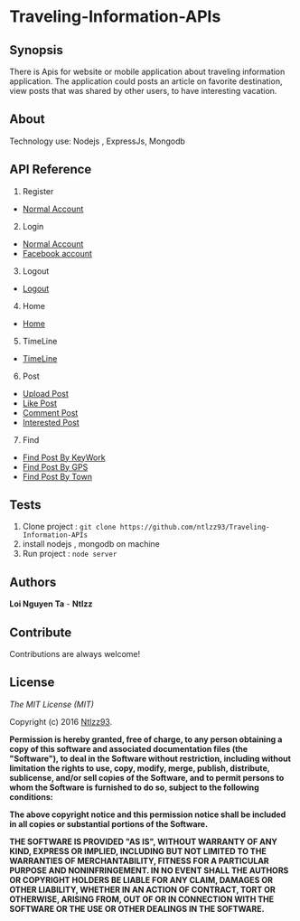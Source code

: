 # Traveling-Information-APIs

## Synopsis
There is Apis for website or mobile application about traveling information application. The application could posts an article on favorite destination, view posts that was shared by other users,  to have interesting vacation.

## About
Technology use: Nodejs , ExpressJs, Mongodb

## API Reference
1. Register
  * [Normal Account](https://github.com/ntlzz93/Traveling-Information-APIs/blob/master/Register.md)
2. Login
  * [Normal Account](https://github.com/ntlzz93/Traveling-Information-APIs/blob/master/Login-Normal.md)
  * [Facebook account](https://github.com/ntlzz93/Traveling-Information-APIs/blob/master/Login-Facebook.md) 
3. Logout
  * [Logout](https://github.com/ntlzz93/Traveling-Information-APIs/blob/master/Logout.md) 	
4. Home
  * [Home](https://github.com/ntlzz93/Traveling-Information-APIs/blob/master/Home.md)
5. TimeLine 
  * [TimeLine](https://github.com/ntlzz93/Traveling-Information-APIs/blob/master/TimeLine.md)
6. Post
  * [Upload Post](https://github.com/ntlzz93/Traveling-Information-APIs/blob/master/Upload-Post.md)
  * [Like Post](https://github.com/ntlzz93/Traveling-Information-APIs/blob/master/Like-Post.md)
  * [Comment Post](https://github.com/ntlzz93/Traveling-Information-APIs/blob/master/Comment-Post.md)
  * [Interested Post](https://github.com/ntlzz93/Traveling-Information-APIs/blob/master/Interest-Post.md)
7. Find 
  * [Find Post By KeyWork](https://github.com/ntlzz93/Traveling-Information-APIs/blob/master/Find-Post-KW.md)
  * [Find Post By GPS](https://github.com/ntlzz93/Traveling-Information-APIs/blob/master/Find-Post-GPS.md)
  * [Find Post By Town](https://github.com/ntlzz93/Traveling-Information-APIs/blob/master/Find-Post-Town.md)

	
## Tests
1. Clone project : `git clone https://github.com/ntlzz93/Traveling-Information-APIs`
2. install nodejs , mongodb on machine
3. Run project : `node server`

## Authors
**Loi Nguyen Ta** - **Ntlzz**

## Contribute
Contributions are always welcome!

## License
*The MIT License (MIT)*

Copyright (c) 2016 [Ntlzz93](https://github.com/ntlzz93).

__Permission is hereby granted, free of charge, to any person obtaining a copy
of this software and associated documentation files (the "Software"), to deal
in the Software without restriction, including without limitation the rights
to use, copy, modify, merge, publish, distribute, sublicense, and/or sell
copies of the Software, and to permit persons to whom the Software is
furnished to do so, subject to the following conditions:__

__The above copyright notice and this permission notice shall be included in all
copies or substantial portions of the Software.__

__THE SOFTWARE IS PROVIDED "AS IS", WITHOUT WARRANTY OF ANY KIND, EXPRESS OR
IMPLIED, INCLUDING BUT NOT LIMITED TO THE WARRANTIES OF MERCHANTABILITY,
FITNESS FOR A PARTICULAR PURPOSE AND NONINFRINGEMENT. IN NO EVENT SHALL THE
AUTHORS OR COPYRIGHT HOLDERS BE LIABLE FOR ANY CLAIM, DAMAGES OR OTHER
LIABILITY, WHETHER IN AN ACTION OF CONTRACT, TORT OR OTHERWISE, ARISING FROM,
OUT OF OR IN CONNECTION WITH THE SOFTWARE OR THE USE OR OTHER DEALINGS IN THE
SOFTWARE.__


 
